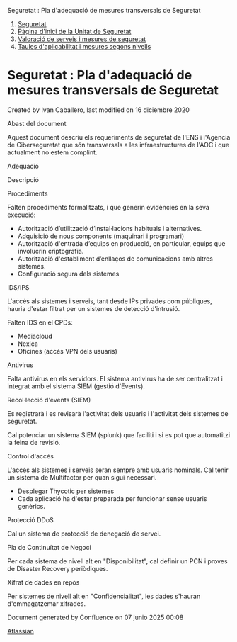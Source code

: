 Seguretat : Pla d'adequació de mesures transversals de Seguretat  

1.  [Seguretat](index.md)
2.  [Pàgina d'inici de la Unitat de Seguretat](15368362.md)
3.  [Valoració de serveis i mesures de seguretat](41519900.md)
4.  [Taules d'aplicabilitat i mesures segons nivells](41519877.md)

Seguretat : Pla d'adequació de mesures transversals de Seguretat
================================================================

Created by Ivan Caballero, last modified on 16 diciembre 2020

Abast del document

Aquest document descriu els requeriments de seguretat de l'ENS i l'Agència de Ciberseguretat que són transversals a les infraestructures de l'AOC i que actualment no estem complint.

  

  

  

Adequació

Descripció

Procediments

Falten procediments formalitzats, i que generin evidències en la seva execució:

*   Autorització d’utilització d’instal·lacions habituals i alternatives.
*   Adquisició de nous components (maquinari i programari)
*   Autorització d'entrada d’equips en producció, en particular, equips que involucrin criptografia.
*   Autorització d'establiment d’enllaços de comunicacions amb altres sistemes.
*   Configuració segura dels sistemes

IDS/IPS

L'accés als sistemes i serveis, tant desde IPs privades com públiques, hauria d'estar filtrat per un sistemes de detecció d'intrusió.

Falten IDS en el CPDs:

*   Mediacloud
*   Nexica
*   Oficines (accés VPN dels usuaris)

Antivirus

Falta antivirus en els servidors. El sistema antivirus ha de ser centralitzat i integrat amb el sistema SIEM (gestió d'Events).

Recol·lecció d'events (SIEM)

Es registrarà i es revisarà l'activitat dels usuaris i l'activitat dels sistemes de seguretat.

Cal potenciar un sistema SIEM (splunk) que faciliti i si es pot que automatitzi la feina de revisió.

Control d'accés

L'accés als sistemes i serveis seran sempre amb usuaris nominals. Cal tenir un sistema de Multifactor per quan sigui necessari.

*   Desplegar Thycotic per sistemes
*   Cada aplicació ha d'estar preparada per funcionar sense usuaris genèrics.

Protecció DDoS

Cal un sistema de protecció de denegació de servei.

Pla de Continuïtat de Negoci

Per cada sistema de nivell alt en "Disponibilitat", cal definir un PCN i proves de Disaster Recovery periòdiques.

Xifrat de dades en repòs

Per sistemes de nivell alt en "Confidencialitat", les dades s'hauran d'emmagatzemar xifrades.

Document generated by Confluence on 07 junio 2025 00:08

[Atlassian](http://www.atlassian.com/)